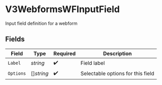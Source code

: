 # V3WebformsWFInputField

Input field definition for a webform


## Fields

| Field                             | Type                              | Required                          | Description                       |
| --------------------------------- | --------------------------------- | --------------------------------- | --------------------------------- |
| `Label`                           | *string*                          | :heavy_check_mark:                | Field label                       |
| `Options`                         | []*string*                        | :heavy_check_mark:                | Selectable options for this field |